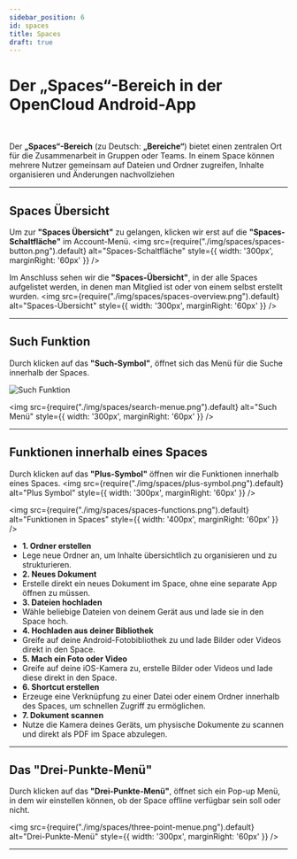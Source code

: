 ```yaml
---
sidebar_position: 6
id: spaces
title: Spaces
draft: true
---
```


# Der „Spaces“-Bereich in der OpenCloud Android-App

<br/>

Der **„Spaces“-Bereich** (zu Deutsch: **„Bereiche“**) bietet einen zentralen Ort für die Zusammenarbeit in Gruppen oder Teams. In einem Space können mehrere Nutzer gemeinsam auf Dateien und Ordner zugreifen, Inhalte organisieren und Änderungen nachvollziehen

---

## Spaces Übersicht

Um zur **"Spaces Übersicht"** zu gelangen, klicken wir erst auf die **"Spaces-Schaltfläche"** im Account-Menü.
<img src={require("./img/spaces/spaces-button.png").default} alt="Spaces-Schaltfläche" style={{ width: '300px', marginRight: '60px' }} />

Im Anschluss sehen wir die **"Spaces-Übersicht"**, in der alle Spaces aufgelistet werden, in denen man Mitglied ist oder von einem selbst erstellt wurden.
<img src={require("./img/spaces/spaces-overview.png").default} alt="Spaces-Übersicht" style={{ width: '300px', marginRight: '60px' }} />

---

## Such Funktion

Durch klicken auf das **"Such-Symbol"**, öffnet sich das Menü für die Suche innerhalb der Spaces.

<div style={{ display: 'flex', gap: '10px' }}>
<img src={require("./img/spaces/search-button.png").default} alt="Such Funktion" style={{ width: '300px', marginRight: '60px' }} />

<img src={require("./img/spaces/search-menue.png").default} alt="Such Menü" style={{ width: '300px', marginRight: '60px' }} />

</div>

---

## Funktionen innerhalb eines Spaces

Durch klicken auf das **"Plus-Symbol"** öffnen wir die Funktionen innerhalb eines Spaces.
<img src={require("./img/spaces/plus-symbol.png").default} alt="Plus Symbol" style={{ width: '300px', marginRight: '60px' }} />

<div style={{ display: 'flex', alignItems: 'center' }}>

<img src={require("./img/spaces/spaces-functions.png").default} alt="Funktionen in Spaces" style={{ width: '400px', marginRight: '60px' }} />

<ul style={{ listStyleType: 'none', padding: 0, margin: 0, width: '100%' }}>

<li style={{ backgroundColor: '#E2BAFF', padding: '4px', color: 'var(--my-text-color)' }}><strong>1. Ordner erstellen</strong></li>
<li style={{ backgroundColor: '#EDD5FF', padding: '0px', color: 'var(--my-text-color)' }}>Lege neue Ordner an, um Inhalte übersichtlich zu organisieren und zu strukturieren.</li>

<li style={{ backgroundColor: '#E2BAFF', padding: '4px', color: 'var(--my-text-color)' }}><strong>2. Neues Dokument</strong></li>
<li style={{ backgroundColor: '#EDD5FF', padding: '0px', color: 'var(--my-text-color)' }}>Erstelle direkt ein neues Dokument im Space, ohne eine separate App öffnen zu müssen.</li>

<li style={{ backgroundColor: '#E2BAFF', padding: '4px', color: 'var(--my-text-color)' }}><strong>3. Dateien hochladen</strong></li>
<li style={{ backgroundColor: '#EDD5FF', padding: '0px', color: 'var(--my-text-color)' }}>Wähle beliebige Dateien von deinem Gerät aus und lade sie in den Space hoch.</li>

<li style={{ backgroundColor: '#E2BAFF', padding: '4px', color: 'var(--my-text-color)' }}><strong>4. Hochladen aus deiner Bibliothek</strong></li>
<li style={{ backgroundColor: '#EDD5FF', padding: '0px', color: 'var(--my-text-color)' }}>Greife auf deine Android-Fotobibliothek zu und lade Bilder oder Videos direkt in den Space.</li>

<li style={{ backgroundColor: '#E2BAFF', padding: '4px', color: 'var(--my-text-color)' }}><strong>5. Mach ein Foto oder Video</strong></li>
<li style={{ backgroundColor: '#EDD5FF', padding: '0px', color: 'var(--my-text-color)' }}>Greife auf deine iOS-Kamera zu, erstelle Bilder oder Videos und lade diese direkt in den Space.</li>

<li style={{ backgroundColor: '#E2BAFF', padding: '4px', color: 'var(--my-text-color)' }}><strong>6. Shortcut erstellen</strong></li>
<li style={{ backgroundColor: '#EDD5FF', padding: '0px', color: 'var(--my-text-color)' }}>Erzeuge eine Verknüpfung zu einer Datei oder einem Ordner innerhalb des Spaces, um schnellen Zugriff zu ermöglichen.</li>

<li style={{ backgroundColor: '#E2BAFF', padding: '4px', color: 'var(--my-text-color)' }}><strong>7. Dokument scannen</strong></li>
<li style={{ backgroundColor: '#EDD5FF', padding: '0px', color: 'var(--my-text-color)' }}>Nutze die Kamera deines Geräts, um physische Dokumente zu scannen und direkt als PDF im Space abzulegen.</li>

</ul>

</div>

---

## Das "Drei-Punkte-Menü"

Durch klicken auf das **"Drei-Punkte-Menü"**, öffnet sich ein Pop-up Menü, in dem wir einstellen können, ob der Space offline verfügbar sein soll oder nicht.

<img src={require("./img/spaces/three-point-menue.png").default} alt="Drei-Punkte-Menü" style={{ width: '300px', marginRight: '60px' }} />

---

